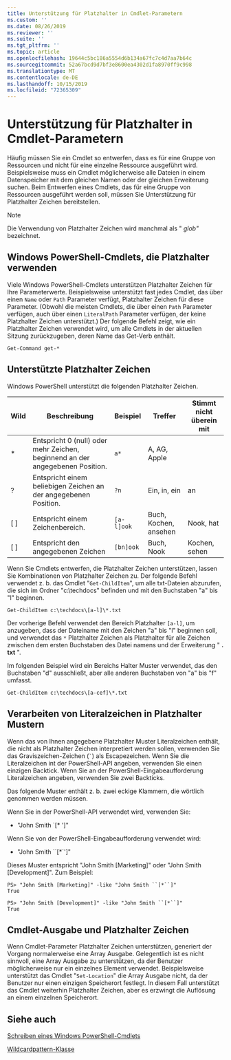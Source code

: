 ```yaml
---
title: Unterstützung für Platzhalter in Cmdlet-Parametern
ms.custom: ''
ms.date: 08/26/2019
ms.reviewer: ''
ms.suite: ''
ms.tgt_pltfrm: ''
ms.topic: article
ms.openlocfilehash: 19644c5bc186a5554d6b134a67fc7c4d7aa7b64c
ms.sourcegitcommit: 52a67bcd9d7bf3e8600ea4302d1fa8970ff9c998
ms.translationtype: MT
ms.contentlocale: de-DE
ms.lasthandoff: 10/15/2019
ms.locfileid: "72365309"
---
```

# <a name="supporting-wildcard-characters-in-cmdlet-parameters"></a>Unterstützung für Platzhalter in Cmdlet-Parametern

Häufig müssen Sie ein Cmdlet so entwerfen, dass es für eine Gruppe von Ressourcen und nicht für eine einzelne Ressource ausgeführt wird. Beispielsweise muss ein Cmdlet möglicherweise alle Dateien in einem Datenspeicher mit dem gleichen Namen oder der gleichen Erweiterung suchen. Beim Entwerfen eines Cmdlets, das für eine Gruppe von Ressourcen ausgeführt werden soll, müssen Sie Unterstützung für Platzhalter Zeichen bereitstellen.

> [!NOTE]
> Die Verwendung von Platzhalter Zeichen wird manchmal als " *glob"* bezeichnet.

## <a name="windows-powershell-cmdlets-that-use-wildcards"></a>Windows PowerShell-Cmdlets, die Platzhalter verwenden

 Viele Windows PowerShell-Cmdlets unterstützen Platzhalter Zeichen für Ihre Parameterwerte. Beispielsweise unterstützt fast jedes Cmdlet, das über einen `Name` oder `Path` Parameter verfügt, Platzhalter Zeichen für diese Parameter. (Obwohl die meisten Cmdlets, die über einen `Path` Parameter verfügen, auch über einen `LiteralPath` Parameter verfügen, der keine Platzhalter Zeichen unterstützt.) Der folgende Befehl zeigt, wie ein Platzhalter Zeichen verwendet wird, um alle Cmdlets in der aktuellen Sitzung zurückzugeben, deren Name das Get-Verb enthält.

 `Get-Command get-*`

## <a name="supported-wildcard-characters"></a>Unterstützte Platzhalter Zeichen

Windows PowerShell unterstützt die folgenden Platzhalter Zeichen.

| Wild |                             Beschreibung                             |  Beispiel   |     Treffer      | Stimmt nicht überein mit |
| -------- | ------------------------------------------------------------------- | ---------- | ---------------- | -------------- |
| *        | Entspricht 0 (null) oder mehr Zeichen, beginnend an der angegebenen Position. | `a*`       | A, AG, Apple     |                |
| ?        | Entspricht einem beliebigen Zeichen an der angegebenen Position.                     | `?n`       | Ein, in, ein       | an            |
| [ ]      | Entspricht einem Zeichenbereich.                                       | `[a-l]ook` | Buch, Kochen, ansehen | Nook, hat     |
| [ ]      | Entspricht den angegebenen Zeichen                                    | `[bn]ook`  | Buch, Nook       | Kochen, sehen     |

Wenn Sie Cmdlets entwerfen, die Platzhalter Zeichen unterstützen, lassen Sie Kombinationen von Platzhalter Zeichen zu. Der folgende Befehl verwendet z. b. das Cmdlet "`Get-ChildItem`", um alle txt-Dateien abzurufen, die sich im Ordner "c:\techdocs" befinden und mit den Buchstaben "a" bis "l" beginnen.

`Get-ChildItem c:\techdocs\[a-l]\*.txt`

Der vorherige Befehl verwendet den Bereich Platzhalter `[a-l]`, um anzugeben, dass der Dateiname mit den Zeichen "a" bis "l" beginnen soll, und verwendet das `*` Platzhalter Zeichen als Platzhalter für alle Zeichen zwischen dem ersten Buchstaben des Datei namens und der Erweiterung " **. txt** ".

Im folgenden Beispiel wird ein Bereichs Halter Muster verwendet, das den Buchstaben "d" ausschließt, aber alle anderen Buchstaben von "a" bis "f" umfasst.

`Get-ChildItem c:\techdocs\[a-cef]\*.txt`

## <a name="handling-literal-characters-in-wildcard-patterns"></a>Verarbeiten von Literalzeichen in Platzhalter Mustern

Wenn das von Ihnen angegebene Platzhalter Muster Literalzeichen enthält, die nicht als Platzhalter Zeichen interpretiert werden sollen, verwenden Sie das Graviszeichen-Zeichen (`` ` ``) als Escapezeichen. Wenn Sie die Literalzeichen int der PowerShell-API angeben, verwenden Sie einen einzigen Backtick. Wenn Sie an der PowerShell-Eingabeaufforderung Literalzeichen angeben, verwenden Sie zwei Backticks.

Das folgende Muster enthält z. b. zwei eckige Klammern, die wörtlich genommen werden müssen.

Wenn Sie in der PowerShell-API verwendet wird, verwenden Sie:

- "John Smith \`[* ']"

Wenn Sie von der PowerShell-Eingabeaufforderung verwendet wird:

- "John Smith \`\`[*\`']"

Dieses Muster entspricht "John Smith [Marketing]" oder "John Smith [Development]". Zum Beispiel:

```
PS> "John Smith [Marketing]" -like "John Smith ``[*``]"
True

PS> "John Smith [Development]" -like "John Smith ``[*``]"
True
```

## <a name="cmdlet-output-and-wildcard-characters"></a>Cmdlet-Ausgabe und Platzhalter Zeichen

Wenn Cmdlet-Parameter Platzhalter Zeichen unterstützen, generiert der Vorgang normalerweise eine Array Ausgabe.
Gelegentlich ist es nicht sinnvoll, eine Array Ausgabe zu unterstützen, da der Benutzer möglicherweise nur ein einzelnes Element verwendet. Beispielsweise unterstützt das Cmdlet "`Set-Location`" die Array Ausgabe nicht, da der Benutzer nur einen einzigen Speicherort festlegt. In diesem Fall unterstützt das Cmdlet weiterhin Platzhalter Zeichen, aber es erzwingt die Auflösung an einem einzelnen Speicherort.

## <a name="see-also"></a>Siehe auch

[Schreiben eines Windows PowerShell-Cmdlets](./writing-a-windows-powershell-cmdlet.md)

[Wildcardpattern-Klasse](/dotnet/api/system.management.automation.wildcardpattern)
